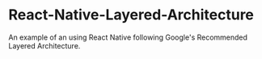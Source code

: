 # React-Native-Layered-Architecture
An example of an using React Native following Google's Recommended Layered Architecture.
